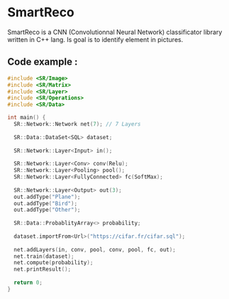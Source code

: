 # SmartReco
SmartReco is a CNN (Convolutionnal Neural Network) classificator library written in C++ lang. Is goal is to identify element in pictures.

## Code example :

```cpp
#include <SR/Image>
#include <SR/Matrix>
#include <SR/Layer>
#include <SR/Operations>
#include <SR/Data>

int main() {
  SR::Network::Network net(7); // 7 Layers
  
  SR::Data::DataSet<SQL> dataset;
  
  SR::Network::Layer<Input> in();
  
  SR::Network::Layer<Conv> conv(Relu);
  SR::Network::Layer<Pooling> pool();
  SR::Network::Layer<FullyConnected> fc(SoftMax);
  
  SR::Network::Layer<Output> out(3);
  out.addType("Plane");
  out.addType("Bird");
  out.addType("Other");
  
  SR::Data::ProbablityArray<> probability;
  
  dataset.importFrom<Url>("https://cifar.fr/cifar.sql");
  
  net.addLayers(in, conv, pool, conv, pool, fc, out);
  net.train(dataset);
  net.compute(probability);
  net.printResult();
  
  return 0;
}
```
